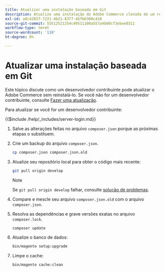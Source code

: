 ```yaml
---
title: Atualizar uma instalação baseada em Git
description: Atualize uma instalação do Adobe Commerce clonada de um repositório Git.
exl-id: a8c42857-7221-4b21-8377-4bfb6308c418
source-git-commit: 55512521254c49511100a557a4b00cf3ebee0311
workflow-type: tm+mt
source-wordcount: '110'
ht-degree: 0%

---
```


# Atualizar uma instalação baseada em Git

Este tópico discute como um desenvolvedor contribuinte pode atualizar o Adobe Commerce sem reinstalá-lo. Se você não for um desenvolvedor contribuinte, consulte [Fazer uma atualização](../implementation/perform-upgrade.md).

Para atualizar se você for um desenvolvedor contribuinte:

{{$include /help/_includes/server-login.md}}

1. Salve as alterações feitas no arquivo `composer.json` porque as próximas etapas o substituem.

1. Crie um backup do arquivo `composer.json`.

   ```bash
   cp composer.json composer.json.old
   ```

1. Atualize seu repositório local para obter o código mais recente:

   ```bash
   git pull origin develop
   ```

   >[!NOTE]
   >
   >Se `git pull origin develop` falhar, consulte [solução de problemas](https://support.magento.com/hc/en-us/articles/360034229872).

1. Compare e mescle seu arquivo `composer.json.old` com o arquivo `composer.json`.

1. Resolva as dependências e grave versões exatas no arquivo `composer.lock`.

   ```bash
   composer update
   ```

1. Atualize o banco de dados:

   ```bash
   bin/magento setup:upgrade
   ```

1. Limpe o cache:

   ```bash
   bin/magento cache:clean
   ```

<!-- Last updated from includes: 2022-09-08 16:00:49 -->
